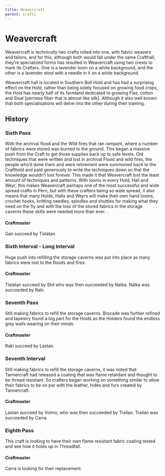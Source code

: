 ```yaml
---
title: Weavercraft
parent: Crafts
---
```


# Weavercraft

Weavercraft is technically two crafts rolled into one, with fabric weavers and tailors, and for this, although both would fall under the same Crafthall, they’re specialized forms has resulted in Weavercraft using two crests to mark its Crafters. One is a lavender loom on a white background, and the other is a lavender stool with a needle in it on a white background. 

Weavercraft hall is located in Southern Boll Hold and has had a surprising effect on the Hold, rather than being solely focused on growing food crops, the Hold has nearly half of its farmland dedicated to growing Flax, cotton and Sisal \[pernese fiber that is almost like silk\]. Although it also well known that both specialisations will delve into the other during their training. 

## History

### Sixth Pass

With the archival flood and the Wild fires that ran rampant, where a number of fabrics were stored was burned to the ground. This began a massive push from the Craft to get those supplies back up to safe levels. Old techniques that were written and lost in archival Flood and wild fires, the people who’d done them and were retirement were summoned back to the Crafthold and paid generously to write the techniques down so that the knowledge wouldn’t lost forever. This made it that Weavercraft lost the least amount of techniques and patterns. With looms in every Hold, Hall and Weyr, this makes Weavercraft perhaps one of the most successful and wide spread crafts in Pern, but with these crafters being so wide spread, it also means that many Holds, Halls and Weyrs will make their own hand looms, crochet hooks, knitting needles, spindles and shuttles for making what they need on the fly and with the loss of the stored fabrics in the storage caverns these skills were needed more than ever. . 

#### Craftmaster

Gan succeed by Tislatan

### Sixth Interval - Long Interval

Huge push into refilling the storage caverns was put into place as many fabrics were lost to the floods and fires. 

#### Craftmaster

Tislatan succeed by Shil who was then succeeded by Nalka. Nalka was succeeded by Raki. 

### Seventh Pass

Still making fabrics to refill the storage caverns. Brocade was further refined and tapestry found a big part for the Holds as the Holders found the endless grey walls wearing on their minds. 

#### Craftmaster

Raki succeed by Lastan.

### Seventh Interval

Still making fabrics to refill the storage caverns, it was noted that Tannercraft had released a coating that was flame retardant and thought to be thread resistant. So crafters began working on something similar to allow their fabrics to be on par with the leather, hides and furs created by Tannercraft. 

#### Craftmaster

Lastan succeed by Voimo, who was then succeeded by Trailan. Trailan was succeeded by Carra.

### Eighth Pass

This craft is looking to have their own flame resistant fabric coating tested and see how it holds up in Threadfall. 

#### Craftmaster

Carra is looking for their replacement. 

 